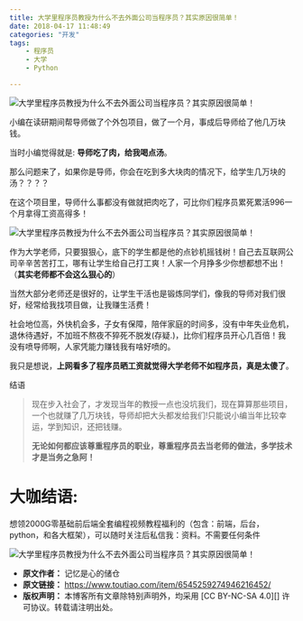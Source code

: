 ```yaml
---
title: 大学里程序员教授为什么不去外面公司当程序员？其实原因很简单！
date: 2018-04-17 11:48:49
categories: "开发"
tags:
	- 程序员
	- 大学
	- Python

---
```


![大学里程序员教授为什么不去外面公司当程序员？其实原因很简单！][7Z2U-ZN7F-RJ22.jpg]

小编在读研期间帮导师做了个外包项目，做了一个月，事成后导师给了他几万块钱。

当时小编觉得就是: **导师吃了肉，给我喝点汤**。

那么问题来了，如果你是导师，你会在吃到多大块肉的情况下，给学生几万块的汤？？？？

在这个项目里，导师什么事都没有做就把肉吃了，可比你们程序员累死累活996一个月拿得工资高得多！

![大学里程序员教授为什么不去外面公司当程序员？其实原因很简单！][N2QM-3AMN-6RBF.jpg]

作为大学老师，只要狠狠心，底下的学生都是他的点钞机摇钱树！自己去互联网公司辛辛苦苦打工，哪有让学生给自己打工爽！人家一个月挣多少你想都想不出！（**其实老师都不会这么狠心的**）

当然大部分老师还是很好的，让学生干活也是锻炼同学们，像我的导师对我们很好，经常给我找项目做，让我赚生活费！

社会地位高，外快机会多，子女有保障，陪伴家庭的时间多，没有中年失业危机，退休待遇好，不加班不熬夜不猝死不脱发(存疑.)，比你们程序员开心几百倍！我没有喷导师啊，人家凭能力赚钱我有啥好喷的。

我只是想说，**上网看多了程序员晒工资就觉得大学老师不如程序员，真是太傻了**。

结语

> 现在步入社会了，才发现当年的教授一点也没坑我们，现在算算那些项目，一个也就赚了几万块钱，导师却把大头都发给我们!只能说小编当年比较幸运，学到知识，还把钱赚。
> 
> **无论如何都应该尊重程序员的职业，尊重程序员去当老师的做法，多学技术才是当务之急阿！**

# 大咖结语: #

想领2000G零基础前后端全套编程视频教程福利的（包含：前端，后台，python，和各大框架），可以随时关注后私信我：资料。不需要任何条件

![大学里程序员教授为什么不去外面公司当程序员？其实原因很简单！][152362806307903d698a183]


[7Z2U-ZN7F-RJ22.jpg]: /pro/os/crawler/7Z2U-ZN7F-RJ22.jpg
[N2QM-3AMN-6RBF.jpg]: /pro/os/crawler/N2QM-3AMN-6RBF.jpg
[152362806307903d698a183]: http://p1.pstatp.com/large/pgc-image/152362806307903d698a183
 *  **原文作者：** 记忆是心的储仓
 *  **原文链接：** https://www.toutiao.com/item/6545259274946216452/
 *  **版权声明：** 本博客所有文章除特别声明外，均采用 [CC BY-NC-SA 4.0][] 许可协议。转载请注明出处。